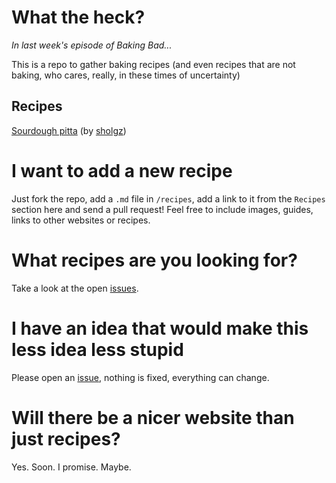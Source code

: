 # What the heck?
_In last week's episode of Baking Bad..._

This is a repo to gather baking recipes (and even recipes that are not baking,
who cares, really, in these times of uncertainty)

## Recipes

 [Sourdough pitta](recipes/sourdough-pitta/sourdough_pitta.md) (by [sholgz](https://github.com/sholgz))

# I want to add a new recipe

Just fork the repo, add a `.md` file in `/recipes`, add a link to it from the
`Recipes` section here and send a pull request! Feel free to include images,
guides, links to other websites or recipes.

# What recipes are you looking for?

Take a look at the open [issues](https://github.com/tomchop/bakingbad/issues).

# I have an idea that would make this less idea less stupid

Please open an [issue](https://github.com/tomchop/bakingbad/issues/new), nothing
 is fixed, everything can change.

# Will there be a nicer website than just recipes?

Yes. Soon. I promise. Maybe.
